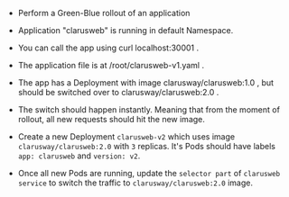 - Perform a Green-Blue rollout of an application

- Application "clarusweb" is running in default Namespace.

- You can call the app using curl localhost:30001 .

- The application file is at /root/clarusweb-v1.yaml .

- The app has a Deployment with image clarusway/clarusweb:1.0 , but should be switched over to clarusway/clarusweb:2.0 .

- The switch should happen instantly. Meaning that from the moment of rollout, all new requests should hit the new image.

- Create a new Deployment `clarusweb-v2` which uses image `clarusway/clarusweb:2.0` with `3` replicas. It's Pods should have labels `app: clarusweb` and `version: v2`.

- Once all new Pods are running, update the `selector part` of `clarusweb service` to switch the traffic to `clarusway/clarusweb:2.0` image.